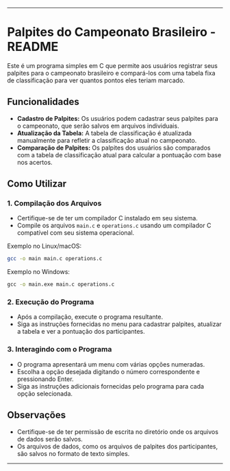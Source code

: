 

---

# Palpites do Campeonato Brasileiro - README

Este é um programa simples em C que permite aos usuários registrar seus palpites para o campeonato brasileiro e compará-los com uma tabela fixa de classificação para ver quantos pontos eles teriam marcado.

## Funcionalidades

- **Cadastro de Palpites:** Os usuários podem cadastrar seus palpites para o campeonato, que serão salvos em arquivos individuais.
- **Atualização da Tabela:** A tabela de classificação é atualizada manualmente para refletir a classificação atual no campeonato.
- **Comparação de Palpites:** Os palpites dos usuários são comparados com a tabela de classificação atual para calcular a pontuação com base nos acertos.

## Como Utilizar

### 1. Compilação dos Arquivos

- Certifique-se de ter um compilador C instalado em seu sistema.
- Compile os arquivos `main.c` e `operations.c` usando um compilador C compatível com seu sistema operacional.

Exemplo no Linux/macOS:
```bash
gcc -o main main.c operations.c
```

Exemplo no Windows:
```cmd
gcc -o main.exe main.c operations.c
```

### 2. Execução do Programa

- Após a compilação, execute o programa resultante.
- Siga as instruções fornecidas no menu para cadastrar palpites, atualizar a tabela e ver a pontuação dos participantes.

### 3. Interagindo com o Programa

- O programa apresentará um menu com várias opções numeradas.
- Escolha a opção desejada digitando o número correspondente e pressionando Enter.
- Siga as instruções adicionais fornecidas pelo programa para cada opção selecionada.

## Observações

- Certifique-se de ter permissão de escrita no diretório onde os arquivos de dados serão salvos.
- Os arquivos de dados, como os arquivos de palpites dos participantes, são salvos no formato de texto simples.

---
